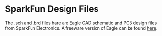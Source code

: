 SparkFun <PRODUCT NAME> Design Files
=====================================

The .sch and .brd files hare are Eagle CAD schematic and PCB design files from SparkFun Electronics.
A freeware version of Eagle can be found [here](https://www.autodesk.com/products/eagle/free-download). 

